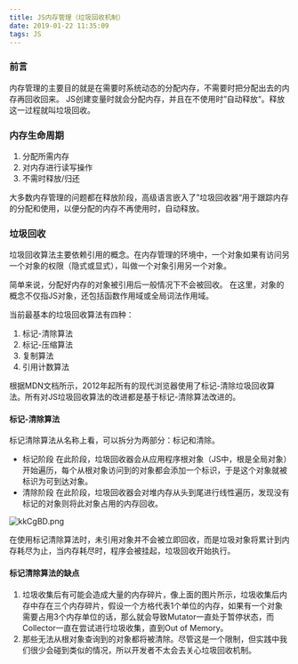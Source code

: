 ```yaml
---
title: JS内存管理（垃圾回收机制）
date: 2019-01-22 11:35:09
tags: JS
---
```

### 前言
内存管理的主要目的就是在需要时系统动态的分配内存，不需要时把分配出去的内存再回收回来。
JS创建变量时就会分配内存，并且在不使用时”自动释放“。释放这一过程就叫垃圾回收。

### 内存生命周期
1. 分配所需内存
2. 对内存进行读写操作
3. 不需时释放/归还

大多数内存管理的问题都在释放阶段，高级语言嵌入了”垃圾回收器“用于跟踪内存的分配和使用，以便分配的内存不再使用时，自动释放。

### 垃圾回收
垃圾回收算法主要依赖引用的概念。在内存管理的环境中，一个对象如果有访问另一个对象的权限（隐式或显式），叫做一个对象引用另一个对象。

简单来说，分配好内存的对象被引用后一般情况下不会被回收。
在这里，对象的概念不仅指JS对象，还包括函数作用域或全局词法作用域。

当前最基本的垃圾回收算法有四种：
1. 标记-清除算法
2. 标记-压缩算法
3. 复制算法
4. 引用计数算法

根据MDN文档所示，2012年起所有的现代浏览器使用了标记-清除垃圾回收算法。所有对JS垃圾回收算法的改进都是基于标记-清除算法改进的。

#### 标记-清除算法
标记清除算法从名称上看，可以拆分为两部分：标记和清除。
- 标记阶段
在此阶段，垃圾回收器会从应用程序根对象（JS中，根是全局对象）开始遍历，每个从根对象访问到的对象都会添加一个标识，于是这个对象就被标识为可到达对象。
- 清除阶段
在此阶段，垃圾回收器会对堆内存从头到尾进行线性遍历，发现没有标记的对象则将此对象占用的内存回收。

![kkCgBD.png](https://s2.ax1x.com/2019/01/22/kkCgBD.png)

在使用标记清除算法时，未引用对象并不会被立即回收，而是垃圾对象将累计到内存耗尽为止，当内存耗尽时，程序会被挂起，垃圾回收开始执行。

#### 标记清除算法的缺点
1. 垃圾收集后有可能会造成大量的内存碎片，像上面的图片所示，垃圾收集后内存中存在三个内存碎片，假设一个方格代表1个单位的内存，如果有一个对象需要占用3个内存单位的话，那么就会导致Mutator一直处于暂停状态，而Collector一直在尝试进行垃圾收集，直到Out of Memory。
2. 那些无法从根对象查询到的对象都将被清除。尽管这是一个限制，但实践中我们很少会碰到类似的情况，所以开发者不太会去关心垃圾回收机制。